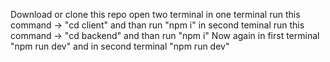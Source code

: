Download or clone this repo
open two terminal
in one terminal run this command -> "cd client" and than run "npm i" 
in second teminal run this command -> "cd backend" and than run "npm i"
Now again in first terminal "npm run dev" and in second terminal "npm run dev"
